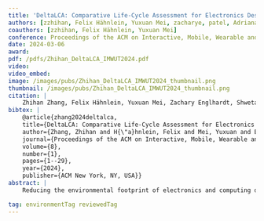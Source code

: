 ```yaml
---
title: 'DeltaLCA: Comparative Life-Cycle Assessment for Electronics Design'
authors: [zzhihan, Felix Hähnlein, Yuxuan Mei, zacharye, patel, Adriana Schulz, vikram]
coauthors: [zzhihan, Felix Hähnlein, Yuxuan Mei]
conference: Proceedings of the ACM on Interactive, Mobile, Wearable and Ubiquitous Technologies (IMWUT), 2024
date: 2024-03-06
award:
pdf: /pdfs/Zhihan_DeltaLCA_IMWUT2024.pdf
video: 
video_embed:
image: /images/pubs/Zhihan_DeltaLCA_IMWUT2024_thumbnail.png
thumbnail: /images/pubs/Zhihan_DeltaLCA_IMWUT2024_thumbnail.png
citation: |
    Zhihan Zhang, Felix Hähnlein, Yuxuan Mei, Zachary Englhardt, Shwetak Patel, Adriana Schulz, and Vikram Iyer. 2024. DeltaLCA: Comparative Life-Cycle Assessment for Electronics Design. Proceedings of the ACM on Interactive, Mobile, Wearable and Ubiquitous Technologies 8, 1: 1–29. https://doi.org/10.1145/3643561
bibtex: |
    @article{zhang2024deltalca,
    title={DeltaLCA: Comparative Life-Cycle Assessment for Electronics Design},
    author={Zhang, Zhihan and H{\"a}hnlein, Felix and Mei, Yuxuan and Englhardt, Zachary and Patel, Shwetak and Schulz, Adriana and Iyer, Vikram},
    journal={Proceedings of the ACM on Interactive, Mobile, Wearable and Ubiquitous Technologies},
    volume={8},
    number={1},
    pages={1--29},
    year={2024},
    publisher={ACM New York, NY, USA}}
abstract: |
    Reducing the environmental footprint of electronics and computing devices requires new tools that empower designers to make informed decisions about sustainability during the design process itself. This is not possible with current tools for life cycle assessment (LCA) which require substantial domain expertise and time to evaluate the numerous chips and other components that make up a device. We observe first that informed decision-making does not require absolute metrics and can instead be done by comparing designs. Second, we can use domain-specific heuristics to perform these comparisons. We combine these insights to develop DeltaLCA, an open-source interactive design tool that addresses the dual challenges of automating life cycle inventory generation and data availability by performing comparative analyses of electronics designs. Users can upload standard design files from Electronic Design Automation (EDA) software and the tool will guide them through determining which one has greater carbon footprints. DeltaLCA leverages electronics-specific LCA datasets and heuristics and tries to automatically rank the two designs, prompting users to provide additional information only when necessary. We show through case studies DeltaLCA achieves the same result as evaluating full LCAs, and that it accelerates LCA comparisons from eight expert-hours to a single click for devices with ~30 components, and 15 minutes for more complex devices with ~100 components.

tag: environmentTag reviewedTag
---
```

